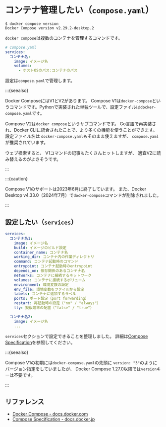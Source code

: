 # コンテナ管理したい（``compose.yaml``）

```console
$ docker compose version
Docker Compose version v2.29.2-desktop.2
```

`docker compose`は複数のコンテナを管理するコマンドです。

```yaml
# compose.yaml
services:
  コンテナ名:
    image: イメージ名
    volumes:
      - ホストOSのパス:コンテナのパス
```

設定は`compose.yaml`で管理します。

:::{seealso}

Docker ComposeにはV1とV2があります。
Compose V1は`docker-compose`というコマンドです。Pythonで実装された単独ツールで、設定ファイルは`docker-compose.yaml`です。

Compose V2は`docker compose`というサブコマンドです。
Go言語で再実装され、Docker CLIに統合されたことで、より多くの機能を使うことができます。
設定ファイル名は
`docker-compose.yaml`もそのまま使えますが、
`compose.yaml`が推奨されています。

ウェブ検索すると、
V1コマンドの記事もたくさんヒットしますが、
適宜V2に読み替えるのがよさそうです。

:::

:::{caution}

Compose V1のサポートは2023年6月に終了しています。
また、Docker Desktop v4.33.0（2024年7月）で`docker-compose`コマンドが削除されました。

:::

## 設定したい（`services`）

```yaml
services:
  コンテナ名1:
    image: イメージ名
    build: イメージのビルド設定
    container_name: コンテナ名
    working_dir: コンテナ内の作業ディレクトリ
    command: コンテナ起動時のコマンド
    entrypoint: コンテナ起動時のentrypoint
    depends_on: 依存関係のあるコンテナ名
    networks: コンテナに接続するネットワーク
    volumes: コンテナに接続するボリューム
    environment: 環境変数の設定
    env_file: 環境変数をファイルから設定
    labels: コンテナに追加するラベル
    ports: ポート設定（port forwarding）
    restart: 再起動時の設定（"no" / "always"）
    tty: 擬似端末の配置（"false" / "true"）

  コンテナ名2:
    image: イメージ名
    ...
```

`services`セクションで設定できることを整理しました。
詳細は[Compose Specification](https://docs.docker.jp/compose/compose-file/index.html)を参照してください。

:::{seealso}

Compose V1の初期には`docker-compose.yaml`の先頭に
`version: "3"`のようにバージョン指定をしていましたが、
Docker Compose 1.27.0以降では`version`キーは不要です。

:::

## リファレンス

- [Docker Compose - docs.docker.com](https://docs.docker.com/compose/)
- [Compose Specification - docs.docker.jp](https://docs.docker.jp/compose/compose-file/index.html)
